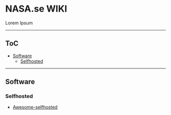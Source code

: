 # NASA.se WIKI
Lorem Ipsum

--------------------

## ToC

- [Software](#software)
  - [Selfhosted](#selfhosted)

--------------------

## Software
### Selfhosted
- [Awesome-selfhosted](https://github.com/awesome-selfhosted/awesome-selfhosted)
